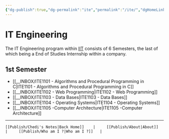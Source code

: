 ```yaml
---
{"dg-publish":true,"dg-permalink":"ite","permalink":"/ite/","dgHomeLink":true,"dgPassFrontmatter":false}
---
```


# IT Engineering
The IT Engineering program within [IIT](https://www.iit.tn) consists of 6 Semesters, the last of which being a End of Studies Internship within a company. 
## 1st Semester

* [[__INBOX/ITE1101 - Algorithms and Procedural Programming in C|ITE1101 - Algorithms and Procedural Programming in C]]
* [[__INBOX/ITE1102 - Web Programming|ITE1102 - Web Programming]]
* [[__INBOX/ITE1103 - Data Bases|ITE1103 - Data Bases]]
* [[__INBOX/ITE1104 - Operating Systems|ITE1104 - Operating Systems]]
* [[__INBOX/ITE1105 -Computer Architecture|ITE1105 -Computer Architecture]]



___
	[[Publish/Chedi's Notes|Back Home]]    |     [[Publish/About|About]]    |     [[Publish/Who am I ?|Who am I ?]]   |     